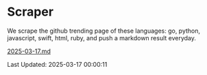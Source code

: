 # Scraper

We scrape the github trending page of these languages: go, python, javascript, swift, html, ruby, and push a markdown result everyday.

[2025-03-17.md](https://github.com/henson/Scraper/blob/master/2025-03-17.md)

Last Updated: 2025-03-17 00:00:11